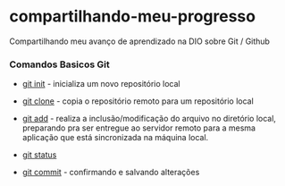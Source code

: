 # compartilhando-meu-progresso
Compartilhando meu avanço de aprendizado na DIO sobre Git / Github

### Comandos Basicos Git

- [git init](git-init.md) - inicializa um novo repositório local
    
- [git clone](git-clone.md) - copia o repositório remoto para um repositório local
    
- [git add](git-add.md) - realiza a inclusão/modificação do arquivo no diretório local, preparando pra ser entregue ao servidor remoto para a mesma aplicação que está sincronizada na máquina local.

- [git status](git-status.md)
 
- [git commit](git-commit.md) - confirmando e salvando alterações


###  
